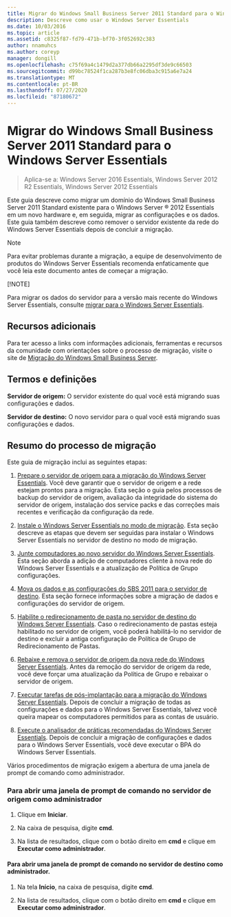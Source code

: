 ```yaml
---
title: Migrar do Windows Small Business Server 2011 Standard para o Windows Server Essentials
description: Descreve como usar o Windows Server Essentials
ms.date: 10/03/2016
ms.topic: article
ms.assetid: c8325f87-fd79-471b-bf70-3f052692c383
author: nnamuhcs
ms.author: coreyp
manager: dongill
ms.openlocfilehash: c75f69a4c1479d2a377db66a2295df3de9c66503
ms.sourcegitcommit: d99bc78524f1ca287b3e8fc06dba3c915a6e7a24
ms.translationtype: MT
ms.contentlocale: pt-BR
ms.lasthandoff: 07/27/2020
ms.locfileid: "87180672"
---
```

# <a name="migrate-windows-small-business-server-2011-standard-to-windows-server-essentials"></a>Migrar do Windows Small Business Server 2011 Standard para o Windows Server Essentials

>Aplica-se a: Windows Server 2016 Essentials, Windows Server 2012 R2 Essentials, Windows Server 2012 Essentials

Este guia descreve como migrar um domínio do Windows Small Business Server 2011 Standard existente para o Windows Server &reg; 2012 Essentials em um novo hardware e, em seguida, migrar as configurações e os dados. Este guia também descreve como remover o servidor existente da rede do Windows Server Essentials depois de concluir a migração.

> [!NOTE]
>  Para evitar problemas durante a migração, a equipe de desenvolvimento de produtos do Windows Server Essentials recomenda enfaticamente que você leia este documento antes de começar a migração.
>
> [!NOTE]
>
>  Para migrar os dados do servidor para a versão mais recente do Windows Server Essentials, consulte [migrar para o Windows Server Essentials](Migrate-from-Previous-Versions-to-Windows-Server-Essentials-or-Windows-Server-Essentials-Experience.md).


## <a name="additional-resources"></a>Recursos adicionais
 Para ter acesso a links com informações adicionais, ferramentas e recursos da comunidade com orientações sobre o processo de migração, visite o site de [Migração do Windows Small Business Server](https://go.microsoft.com/fwlink/?LinkId=217520).

## <a name="terms-and-definitions"></a>Termos e definições
 **Servidor de origem:** O servidor existente do qual você está migrando suas configurações e dados.

 **Servidor de destino:** O novo servidor para o qual você está migrando suas configurações e dados.

## <a name="migration-process-summary"></a>Resumo do processo de migração
 Este guia de migração inclui as seguintes etapas:


1.  [Prepare o servidor de origem para a migração do Windows Server Essentials](Prepare-your-Source-Server-for-Windows-Server-Essentials-migration.md).  Você deve garantir que o servidor de origem e a rede estejam prontos para a migração. Esta seção o guia pelos processos de backup do servidor de origem, avaliação da integridade do sistema do servidor de origem, instalação dos service packs e das correções mais recentes e verificação da configuração da rede.

2.  [Instale o Windows Server Essentials no modo de migração](Install-Windows-Server-Essentials-in-migration-mode.md).  Esta seção descreve as etapas que devem ser seguidas para instalar o Windows Server Essentials no servidor de destino no modo de migração.

3.  [Junte computadores ao novo servidor do Windows Server Essentials](Join-computers-to-the-new-Windows-Server-Essentials-server.md).  Esta seção aborda a adição de computadores cliente à nova rede do Windows Server Essentials e a atualização de Política de Grupo configurações.

4.  [Mova os dados e as configurações do SBS 2011 para o servidor de destino](Move-Windows-SBS-2011-Standard-settings-and-data-to-the-Destination-Server-for-Windows-Server-Essentials-migration.md).  Esta seção fornece informações sobre a migração de dados e configurações do servidor de origem.

5.  [Habilite o redirecionamento de pasta no servidor de destino do Windows Server Essentials](Enable-folder-redirection-on-the-Windows-Server-Essentials-Destination-Server.md).  Caso o redirecionamento de pastas esteja habilitado no servidor de origem, você poderá habilitá-lo no servidor de destino e excluir a antiga configuração de Política de Grupo de Redirecionamento de Pastas.

6.  [Rebaixe e remova o servidor de origem da nova rede do Windows Server Essentials](Demote-and-remove-the-Source-Server-from-the-new-Windows-Server-Essentials-network.md).  Antes da remoção do servidor de origem da rede, você deve forçar uma atualização da Política de Grupo e rebaixar o servidor de origem.

7.  [Executar tarefas de pós-implantação para a migração do Windows Server Essentials](Perform-post-migration-tasks-for-Windows-Server-Essentials-migration.md).  Depois de concluir a migração de todas as configurações e dados para o Windows Server Essentials, talvez você queira mapear os computadores permitidos para as contas de usuário.

8.  [Execute o analisador de práticas recomendadas do Windows Server Essentials](Run-the-Windows-Server-Essentials-Best-Practices-Analyzer.md).  Depois de concluir a migração de configurações e dados para o Windows Server Essentials, você deve executar o BPA do Windows Server Essentials.

 Vários procedimentos de migração exigem a abertura de uma janela de prompt de comando como administrador.

###  <a name="to-open-a-command-prompt-window-on-the-source-server-as-an-administrator"></a><a name="BKMK_OpenACommandPromptAsAdmin"></a>Para abrir uma janela de prompt de comando no servidor de origem como administrador

1.  Clique em **Iniciar**.

2.  Na caixa de pesquisa, digite **cmd**.

3.  Na lista de resultados, clique com o botão direito em **cmd** e clique em **Executar como administrador**.

#### <a name="to-open-a-command-prompt-window-on-the-destination-server-as-an-administrator"></a>Para abrir uma janela de prompt de comando no servidor de destino como administrador.

1.  Na tela **Início**, na caixa de pesquisa, digite **cmd**.

2.  Na lista de resultados, clique com o botão direito em **cmd** e clique em **Executar como administrador**.
